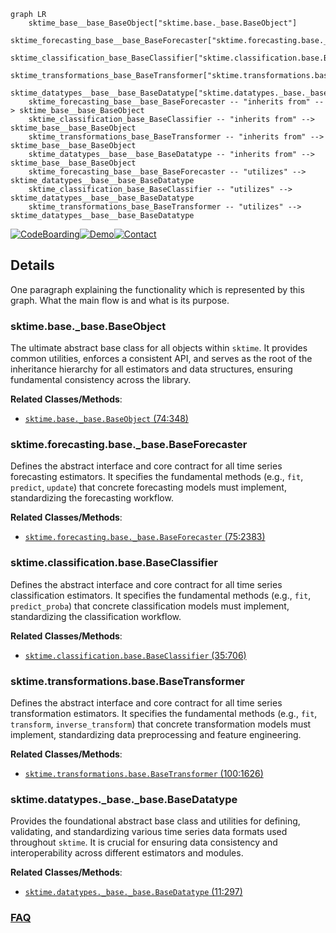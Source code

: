 ```mermaid
graph LR
    sktime_base__base_BaseObject["sktime.base._base.BaseObject"]
    sktime_forecasting_base__base_BaseForecaster["sktime.forecasting.base._base.BaseForecaster"]
    sktime_classification_base_BaseClassifier["sktime.classification.base.BaseClassifier"]
    sktime_transformations_base_BaseTransformer["sktime.transformations.base.BaseTransformer"]
    sktime_datatypes__base__base_BaseDatatype["sktime.datatypes._base._base.BaseDatatype"]
    sktime_forecasting_base__base_BaseForecaster -- "inherits from" --> sktime_base__base_BaseObject
    sktime_classification_base_BaseClassifier -- "inherits from" --> sktime_base__base_BaseObject
    sktime_transformations_base_BaseTransformer -- "inherits from" --> sktime_base__base_BaseObject
    sktime_datatypes__base__base_BaseDatatype -- "inherits from" --> sktime_base__base_BaseObject
    sktime_forecasting_base__base_BaseForecaster -- "utilizes" --> sktime_datatypes__base__base_BaseDatatype
    sktime_classification_base_BaseClassifier -- "utilizes" --> sktime_datatypes__base__base_BaseDatatype
    sktime_transformations_base_BaseTransformer -- "utilizes" --> sktime_datatypes__base__base_BaseDatatype
```

[![CodeBoarding](https://img.shields.io/badge/Generated%20by-CodeBoarding-9cf?style=flat-square)](https://github.com/CodeBoarding/GeneratedOnBoardings)[![Demo](https://img.shields.io/badge/Try%20our-Demo-blue?style=flat-square)](https://www.codeboarding.org/demo)[![Contact](https://img.shields.io/badge/Contact%20us%20-%20contact@codeboarding.org-lightgrey?style=flat-square)](mailto:contact@codeboarding.org)

## Details

One paragraph explaining the functionality which is represented by this graph. What the main flow is and what is its purpose.

### sktime.base._base.BaseObject
The ultimate abstract base class for all objects within `sktime`. It provides common utilities, enforces a consistent API, and serves as the root of the inheritance hierarchy for all estimators and data structures, ensuring fundamental consistency across the library.


**Related Classes/Methods**:

- <a href="https://github.com/sktime/sktime/blob/main/sktime/base/_base.py#L74-L348" target="_blank" rel="noopener noreferrer">`sktime.base._base.BaseObject` (74:348)</a>


### sktime.forecasting.base._base.BaseForecaster
Defines the abstract interface and core contract for all time series forecasting estimators. It specifies the fundamental methods (e.g., `fit`, `predict`, `update`) that concrete forecasting models must implement, standardizing the forecasting workflow.


**Related Classes/Methods**:

- <a href="https://github.com/sktime/sktime/blob/main/sktime/forecasting/base/_base.py#L75-L2383" target="_blank" rel="noopener noreferrer">`sktime.forecasting.base._base.BaseForecaster` (75:2383)</a>


### sktime.classification.base.BaseClassifier
Defines the abstract interface and core contract for all time series classification estimators. It specifies the fundamental methods (e.g., `fit`, `predict_proba`) that concrete classification models must implement, standardizing the classification workflow.


**Related Classes/Methods**:

- <a href="https://github.com/sktime/sktime/blob/main/sktime/classification/base.py#L35-L706" target="_blank" rel="noopener noreferrer">`sktime.classification.base.BaseClassifier` (35:706)</a>


### sktime.transformations.base.BaseTransformer
Defines the abstract interface and core contract for all time series transformation estimators. It specifies the fundamental methods (e.g., `fit`, `transform`, `inverse_transform`) that concrete transformation models must implement, standardizing data preprocessing and feature engineering.


**Related Classes/Methods**:

- <a href="https://github.com/sktime/sktime/blob/main/sktime/transformations/base.py#L100-L1626" target="_blank" rel="noopener noreferrer">`sktime.transformations.base.BaseTransformer` (100:1626)</a>


### sktime.datatypes._base._base.BaseDatatype
Provides the foundational abstract base class and utilities for defining, validating, and standardizing various time series data formats used throughout `sktime`. It is crucial for ensuring data consistency and interoperability across different estimators and modules.


**Related Classes/Methods**:

- <a href="https://github.com/sktime/sktime/blob/main/sktime/datatypes/_base/_base.py#L11-L297" target="_blank" rel="noopener noreferrer">`sktime.datatypes._base._base.BaseDatatype` (11:297)</a>




### [FAQ](https://github.com/CodeBoarding/GeneratedOnBoardings/tree/main?tab=readme-ov-file#faq)
